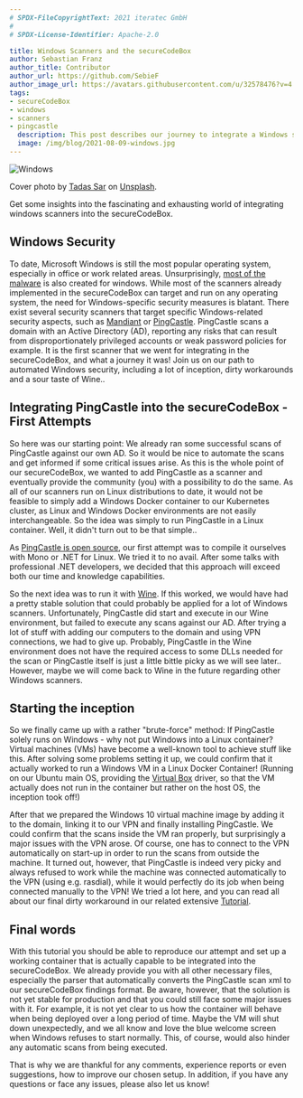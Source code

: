 ```yaml
---
# SPDX-FileCopyrightText: 2021 iteratec GmbH
#
# SPDX-License-Identifier: Apache-2.0

title: Windows Scanners and the secureCodeBox
author: Sebastian Franz
author_title: Contributor
author_url: https://github.com/SebieF
author_image_url: https://avatars.githubusercontent.com/u/32578476?v=4
tags:
- secureCodeBox
- windows
- scanners
- pingcastle
  description: This post describes our journey to integrate a Windows scanner into the scb.
  image: /img/blog/2021-08-09-windows.jpg
---
```


![Windows](/img/blog/2021-08-09-windows.jpg)

Cover photo by [Tadas Sar](https://unsplash.com/@stadsa) on [Unsplash](https://unsplash.com/photos/T01GZhBSyMQ).

Get some insights into the fascinating and exhausting world of integrating windows scanners into the secureCodeBox.

<!--truncate-->

## Windows Security

To date, Microsoft Windows is still the most popular operating system, especially in office or work related areas.
Unsurprisingly, [most of the malware](https://www.statista.com/statistics/680943/malware-os-distribution/) is also created for windows.
While most of the scanners already implemented in the secureCodeBox can target and run on any operating system,
the need for Windows-specific security measures is blatant.
There exist several security scanners that target specific Windows-related security aspects, such as 
[Mandiant](https://www.fireeye.com/mandiant.html) or [PingCastle](https://pingcastle.com/).
PingCastle scans a domain with an Active Directory (AD), reporting any risks that can result from disproportionately 
privileged accounts or weak password policies for example. 
It is the first scanner that we went for integrating in the secureCodeBox, and what a journey it was!
Join us on our path to automated Windows security, including a lot of inception, dirty workarounds and a sour taste of
Wine..

## Integrating PingCastle into the secureCodeBox - First Attempts

So here was our starting point: We already ran some successful scans of PingCastle against our own AD. So it would
be nice to automate the scans and get informed if some critical issues arise. As this is the whole point of our
secureCodeBox, we wanted to add PingCastle as a scanner and eventually provide the community (you) with a possibility
to do the same. 
As all of our scanners run on Linux distributions to date, it would not be feasible to simply add a Windows Docker
container to our Kubernetes cluster, as Linux and Windows Docker environments are not easily interchangeable.
So the idea was simply to run PingCastle in a Linux container. Well, it didn't turn out to be that simple..

As [PingCastle is open source](https://github.com/vletoux/pingcastle), our first attempt was to compile it ourselves
with Mono or .NET for Linux. We tried it to no avail. After some talks with professional .NET developers, we decided
that this approach will exceed both our time and knowledge capabilities. 

So the next idea was to run it with [Wine](https://wiki.ubuntuusers.de/Wine/). If this worked, we would have had a pretty
stable solution that could probably be applied for a lot of Windows scanners. Unfortunately, PingCastle did start
and execute in our Wine environment, but failed to execute any scans against our AD. After trying a lot of stuff
with adding our computers to the domain and using VPN connections, we had to give up. Probably, PingCastle in the
Wine environment does not have the required access to some DLLs needed for the scan or PingCastle itself is just a 
little bittle picky as we will see later.. 
However, maybe we will come back to Wine in the future regarding other Windows scanners.

## Starting the inception

So we finally came up with a rather "brute-force" method: If PingCastle solely runs on Windows - why not put Windows
into a Linux container? Virtual machines (VMs) have become a well-known tool to achieve stuff like this. After solving some
problems setting it up, we could confirm that it actually worked to run a Windows VM in a Linux Docker Container!
(Running on our Ubuntu main OS, providing the [Virtual Box](https://www.virtualbox.org/) driver, so that the VM 
actually does not run in the container but rather on the host OS, the inception took off!)

After that we prepared the Windows 10 virtual machine image by adding it to the domain, linking it to our VPN and 
finally installing PingCastle. We could confirm that the scans inside the VM ran properly, but surprisingly a major
issues with the VPN arose. Of course, one has to connect to the VPN automatically on start-up in order to run the scans
from outside the machine. It turned out, however, that PingCastle is indeed very picky and always refused to work
while the machine was connected automatically to the VPN (using e.g. rasdial), while it would perfectly do its job 
when being connected manually to the VPN! We tried a lot here, and you can read all about our final dirty workaround
in our related extensive [Tutorial](https://github.com/secureCodeBox/secureCodeBox/blob/pingcastle/scanners/pingcastle/scanner/Tutorial.md).

## Final words

With this tutorial you should be able to reproduce our attempt and set up a working container that is actually 
capable to be integrated into the secureCodeBox. We already provide you with all other necessary files, especially
the parser that automatically converts the PingCastle scan xml to our secureCodeBox findings format.
Be aware, however, that the solution is not yet stable for production and that you could still face some major issues 
with it. For example, it is not yet clear to us how the container will behave when being deployed over a long period
of time. Maybe the VM will shut down unexpectedly, and we all know and love the blue welcome screen when Windows
refuses to start normally. This, of course, would also hinder any automatic scans from being executed.

That is why we are thankful for any comments, experience reports or even suggestions, how to improve our chosen
setup. In addition, if you have any questions or face any issues, please also let us know! 

